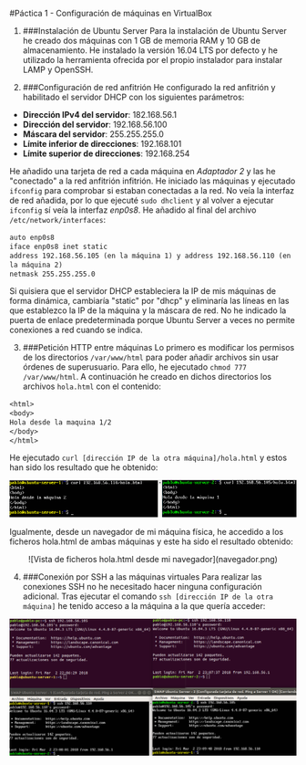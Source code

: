 #Páctica 1 - Configuración de máquinas en VirtualBox

1. ###Instalación de Ubuntu Server
Para la instalación de Ubuntu Server he creado dos máquinas con 1 GB de memoria RAM y 10 GB de almacenamiento. He instalado la versión 16.04 LTS por defecto y he utilizado la herramienta ofrecida por el propio instalador para instalar LAMP y OpenSSH.

2. ###Configuración de red anfitrión
  He configurado la red anfitrión y habilitado el servidor DHCP con los siguientes parámetros:
  - **Dirección IPv4 del servidor**: 182.168.56.1
  - **Dirección del servidor**: 192.168.56.100
  - **Máscara del servidor**: 255.255.255.0
  - **Límite inferior de direcciones**: 192.168.101
  - **Límite superior de direcciones**: 192.168.254

  He añadido una tarjeta de red a cada máquina en *Adaptador 2* y las he "conectado" a la red anfitrión infitrión.
He iniciado las máquinas y ejecutado `ifconfig` para comprobar si estaban conectadas a la red. No veía la interfaz de red añadida, por lo que ejecuté `sudo dhclient` y al volver a ejecutar `ifconfig` sí veía la interfaz *enp0s8*.
He añadido al final del archivo `/etc/network/interfaces`:
```
auto enp0s8
iface enp0s8 inet static
address 192.168.56.105 (en la máquina 1) y address 192.168.56.110 (en la máquina 2)
netmask 255.255.255.0
```

  Si quisiera que el servidor DHCP estableciera la IP de mis máquinas de forma dinámica, cambiaría "static" por "dhcp" y eliminaría las líneas en las que establezco la IP de la máquina y la máscara de red. No he indicado la puerta de enlace predeterminada porque Ubuntu Server a veces no permite conexiones a red cuando se indica.

3. ###Petición HTTP entre máquinas
  Lo primero es modificar los permisos de los directorios `/var/www/html` para poder añadir archivos sin usar órdenes de superusuario. Para ello, he ejecutado `chmod 777 /var/www/html`. A continuación he creado en dichos directorios los archivos `hola.html` con el contenido:
  ```
  <html>
  <body>
  Hola desde la maquina 1/2
  </body>
  </html>
  ```
  He ejecutado `curl [dirección IP de la otra máquina]/hola.html` y estos han sido los resultado que he obtenido: 

  ![Resultado tras ejecutar curl](curl.png)

  Igualmente, desde un navegador de mi máquina física, he accedido a los ficheros hola.html de ambas máquinas y este ha sido el resultado obtenido:

  <center>![Vista de ficheros hola.html desde mi navegador](navegador.png)</center>
<enter>

4. ###Conexión por SSH a las máquinas virtuales
  Para realizar las conexiones SSH no he necesitado hacer ninguna configuración adicional. Tras ejecutar el comando `ssh [dirección IP de la otra máquina]` he tenido acceso a la máquina a la que quería acceder: 
  
  ![Resultado tras ejecutar SSH a las máquinas virtuales](ssh.png)

